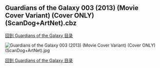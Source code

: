 ## Guardians of the Galaxy 003 (2013) (Movie Cover Variant) (Cover ONLY) (ScanDog+ArtNet).cbz


[回到 Guardians of the Galaxy 目录](https://github.com/alicewish/markdown/blob/master/series/Guardians-of-Galaxy.md)


![Guardians of the Galaxy 003 (2013) (Movie Cover Variant) (Cover ONLY) (ScanDog+ArtNet).jpg](https://wx1.sinaimg.cn/large/6a9fdecaly1fr0u5r73mzj21401piqky.jpg)

[回到 Guardians of the Galaxy 目录](https://github.com/alicewish/markdown/blob/master/series/Guardians-of-Galaxy.md)

